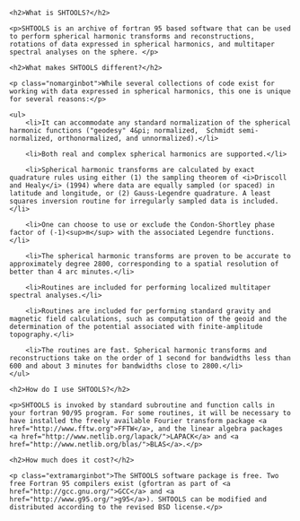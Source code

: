 	<h2>What is SHTOOLS?</h2>
		
	<p>SHTOOLS is an archive of fortran 95 based software that can be used to perform spherical harmonic transforms and reconstructions, rotations of data expressed in spherical harmonics, and multitaper spectral analyses on the sphere. </p>

	<h2>What makes SHTOOLS different?</h2>

	<p class="nomarginbot">While several collections of code exist for working with data expressed in spherical harmonics, this one is unique for several reasons:</p>

	<ul>	
		<li>It can accommodate any standard normalization of the spherical harmonic functions ("geodesy" 4&pi; normalized,  Schmidt semi-normalized, orthonormalized, and unnormalized).</li>
		
		<li>Both real and complex spherical harmonics are supported.</li>

		<li>Spherical harmonic transforms are calculated by exact quadrature rules using either (1) the sampling theorem of <i>Driscoll and Healy</i> (1994) where data are equally sampled (or spaced) in latitude and longitude, or (2) Gauss-Legendre quadrature. A least squares inversion routine for irregularly sampled data is included.</li>

		<li>One can choose to use or exclude the Condon-Shortley phase factor of (-1)<sup>m</sup> with the associated Legendre functions.</li>

		<li>The spherical harmonic transforms are proven to be accurate to approximately degree 2800, corresponding to a spatial resolution of better than 4 arc minutes.</li>

		<li>Routines are included for performing localized multitaper spectral analyses.</li>

		<li>Routines are included for performing standard gravity and magnetic field calculations, such as computation of the geoid and the determination of the potential associated with finite-amplitude topography.</li>

		<li>The routines are fast. Spherical harmonic transforms and reconstructions take on the order of 1 second for bandwidths less than 600 and about 3 minutes for bandwidths close to 2800.</li>
	</ul>
		
	<h2>How do I use SHTOOLS?</h2>

	<p>SHTOOLS is invoked by standard subroutine and function calls in your fortran 90/95 program. For some routines, it will be necessary to have installed the freely available Fourier transform package <a href="http://www.fftw.org">FFTW</a>, and the linear algebra packages <a href="http://www.netlib.org/lapack/">LAPACK</a> and <a href="http://www.netlib.org/blas/">BLAS</a>.</p>

	<h2>How much does it cost?</h2>

	<p class="extramarginbot">The SHTOOLS software package is free. Two free Fortran 95 compilers exist (gfortran as part of <a href="http://gcc.gnu.org/">GCC</a> and <a href="http://www.g95.org/">g95</a>). SHTOOLS can be modified and distributed according to the revised BSD license.</p>
	